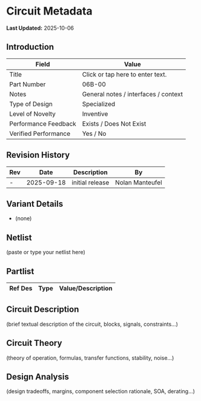 # Circuit Metadata

**Last Updated:** 2025-10-06

## Introduction

| Field                  | Value                     |
| ---------------------- | ------------------------- |
| Title                  | Click or tap here to enter text. |
| Part Number            | 06B-00 |
| Notes                  | General notes / interfaces / context |
| Type of Design         | Specialized |
| Level of Novelty       | Inventive |
| Performance Feedback   | Exists / Does Not Exist |
| Verified Performance   | Yes / No |

## Revision History

| Rev | Date | Description | By |
| --- | ---- | ----------- | -- |
| - | 2025-09-18 | initial release | Nolan Manteufel |

## Variant Details

- (none)

## Netlist

(paste or type your netlist here)

## Partlist

| Ref Des | Type | Value/Description |
| ------- | ---- | ----------------- |

## Circuit Description

(brief textual description of the circuit, blocks, signals, constraints…)

## Circuit Theory

(theory of operation, formulas, transfer functions, stability, noise…)

## Design Analysis

(design tradeoffs, margins, component selection rationale, SOA, derating…)
